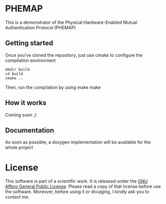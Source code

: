 # PHEMAP
This is a demonstrator of the Physical Hardware-Enabled Mutual Authentication Protocol (PHEMAP)

## Getting started
Once you've cloned the repository, just use cmake to configure the compilation environment

    mkdir build
    cd build
    cmake ..

Then, run the compilation by using make
    make
    
## How it works
Coming soon ;)

## Documentation
As soon as possible, a doxygen implementation will be available for the whole project
    
# License
This software is part of a scientific work. It is released under the [GNU Affero General Public License](https://www.gnu.org/licenses/agpl-3.0.html). Please read a copy of that license before use the software.
Moreover, before using it or divulging, I kindly ask you to contact me.
